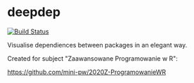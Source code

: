 # deepdep

<!-- badges: start -->
[![Build Status](https://travis-ci.org/DominikRafacz/deepdep.svg?branch=master)](https://travis-ci.org/DominikRafacz/deepdep)
<!-- badges: end -->

Visualise dependiences between packages in an elegant way.

Created for subject "Zaawansowane Programowanie w R":

https://github.com/mini-pw/2020Z-ProgramowanieWR